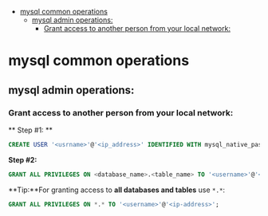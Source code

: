 <!--ts-->
   * [mysql common operations](#mysql-common-operations)
      * [mysql admin operations:](#mysql-admin-operations)
         * [Grant access to another person from your local network:](#grant-access-to-another-person-from-your-local-network)

<!-- Added by: gil_diy, at: 2018-09-25T20:07+03:00 -->

<!--te-->

# mysql common operations

## mysql admin operations:
### Grant access to another person from your local network:

** Step #1: **
```sql
CREATE USER '<usrname>'@'<ip_address>' IDENTIFIED WITH mysql_native_password BY '<password>';
```
**Step #2:**

```sql
GRANT ALL PRIVILEGES ON <database_name>.<table_name> TO '<username>'@'<ip-address>';
```


**Tip:**For granting access to **all databases and tables** use `*.*`:

```sql
GRANT ALL PRIVILEGES ON *.* TO '<username>'@'<ip-address>';
```
